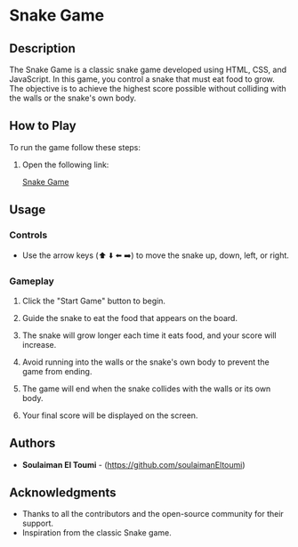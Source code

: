 # Snake Game

## Description

The Snake Game is a classic snake game developed using HTML, CSS, and JavaScript. In this game, you control a snake that must eat food to grow. The objective is to achieve the highest score possible without colliding with the walls or the snake's own body.

## How to Play

To run the game follow these steps:

1. Open the following link:

   [Snake Game](https://soulaimaneltoumi.github.io/Snake-Game-2/)

## Usage

### Controls

- Use the arrow keys (⬆️ ⬇️ ⬅️ ➡️) to move the snake up, down, left, or right.

### Gameplay

1. Click the "Start Game" button to begin.
2. Guide the snake to eat the food that appears on the board.
3. The snake will grow longer each time it eats food, and your score will increase.
4. Avoid running into the walls or the snake's own body to prevent the game from ending.

5. The game will end when the snake collides with the walls or its own body.

6. Your final score will be displayed on the screen.

## Authors

- **Soulaiman El Toumi** - (https://github.com/soulaimanEltoumi)

## Acknowledgments

- Thanks to all the contributors and the open-source community for their support.
- Inspiration from the classic Snake game.
